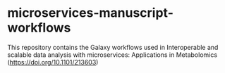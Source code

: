 # microservices-manuscript-workflows

This repository contains the Galaxy workflows used in Interoperable and scalable data analysis with microservices: Applications in Metabolomics (https://doi.org/10.1101/213603)
